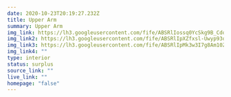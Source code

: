 ```yaml
---
date: 2020-10-23T20:19:27.232Z
title: Upper Arm
summary: Upper Arm
img_link: https://lh3.googleusercontent.com/fife/ABSRlIossq0YcSkg9B_Cdo7OH0WT0qUsAHA1zfJmZzKv-WZccRBiZSFzrDbtmhMbyjKlOvdfGN8S09sXqP-yNFiqB-bJbA54uOfKBgpaMQge6fD7B4cEBxOb0E_rYaXxz9_LuVE48rBO_LuPH0OOnl9WY_WhbHW70odjNz98kjXqjVO52gCUiI-uOaOVfIG99s2ob3o5mtWenzFOYpgngYvXUMohh5_YqUb4OYUO4lpD_y_cBNVZs7UksBlukRsNNBoRP9dTDE3GL07nlyzv3M6gZKTRGAtpbeSiwNbmmXB1Caz79d13GgVlqYCGYpOuk3KV30qBt2UN9jjS8dmpGZ1nK97m4Vyx5OhLRV7ovv6esbwx854CLUTtOxw5aPuhd1fmgnS3ml3turud5KaJwcSIbT8sLmKsBaL2rW46ehLQDkGIOKzNVOV7HBUvM98sMvLOyOk2NnOpXMdpyGom17NWlHg0HhBbNQb4HuhWUOmiQ7sA3kT97HKI8csc1ix6gC-u74IsuCxo4g1lcvxEfHeEjlyTO1AaA6c6RJ9liOOqEyIoxB34xwDhQhPRqZaUbD-RGrMrExQLfTtYhJJhH_pkb17t3IJls9AwXajII98ifr7hi9CiTc5gOTYrEhPGJAQ78tCLzA2jkTDNjv33tE_nT5ks6XxA80SDztprrX_OuHhzBZh9KhYnnfkKvipwLaIaNDvffGRyaUu1Fkpbye4Dl6_DPxriqgtDCg=w656-h666-ft
img_link2: https://lh3.googleusercontent.com/fife/ABSRlIpXZfxsl-Uwyp93oUphhy--UyIWp_OFoRckPVyj8ZZQDiY_aYocjA3j0XxAPPkMitd4HrN0TKIlulfaGtq70T2ha3A5716fDpT0lU1TaYlLKMi9OQpGZEkvhNMRonrPO1zfzR1XmJnmS59_oK86dxyzP_Y4FiCyBfiKfpdla0_j4xeovrkdtXmf9Rriq4HGXciKyNXOHFaWrfQFzUcRQK9sDxc88_Gg6msAlB5qNr-SHCOFEa0VRZFiKJsire63EEleusNRdQRWenHsF7lkF-T8tyTI35jHCyvzQ9oeHdlKbHhsvPw2ZTOCoq3TR0liQmnFlxeM95j9SRr4sy2ZRJg6hdiS1CMm6iGIJG2ZMkD0WrL-83yrPv24W9ogZimC7LSmVtuRnkwMZpZ3O16HySbq2M1-LnrpvXbAyDQOhiLTAQ2ivA4SmNKRMmHRwuTS39CgK_BblmWeUd8eh5URvtweDRIhj1AwNyMhDzJhUJsuCAY-ZqFMuZzP-9Ag0v3umZaOQpDUAuvXKkG0n2nJnmkQQC6QvyA6pP3FBggWg3SKZbmTdIFMEr-Ab7ZTTG-H9OBn_wR1UD242sgtgwYoODOXvkjpyUp-XYXFysszh9Gr6-ZoiMtUpav_EbnQKJVE_3Z65geL0xhgJc_tFw_9XQhu7G9NLhuz85k3QZKRxq0bA1Y0fPtpkWMwj1EmolFMo7jiiBT0WKhupO3J9BO4gg8KZ0CzUsthdA=w656-h666-ft
img_link3: https://lh3.googleusercontent.com/fife/ABSRlIpMk3w3I7g8Am10ZJXpdc6plPyll253kCIQBBlq259AdQuryYwNhjvo-l8J8fLzZcI3hh50p3wouF9ZzUSms2USMtfvWyPT78GWH3_WNQFJO3nP3Hc23YBvpV8iVcAyQgQuCQU1xkw1SddQXuCfCRrp7rkLf-yr6Mg25hMWGkfSYR-4VDvrtp2Bv31riZBbLscdREunUtMs6b4UUNop85zRusJBjrDOFqBtbyIug949z-zGpTOuzaTgV-KMwsV3LRV2_MvQTYkxmRFJVK7dPTrXrxo3gXOtNH_jvlaEZiykgHKlLRkP3MGq9Pvd2kK7284yyF2e5Rmiy0x0YTT7pjvNRratET4OqFR3OvsWQ6bFJPqM3WboPjRvDPhP4U6C18alHgF6DCLXeR-2CoXoiIAucvas50y_hlnQoSQ4jdhS_YDaDBtg_KSPNxIdtXtN8OO7xryWYPVLoSU_BYZsBCjPObvYyLCCs9G_BYB6r3SiSlmGFLKuwYxmpA58SCXDn2_G97FsT7zPquUSAUNkR-1b0LM_y5ZFApCT6jabbyi8MpMsMIUmwJmZ0vDW0GY7DAGyCbhKaz6y7tzHSsqt4SZSfPxyWA28MinpWchI-c7lgPSivPi22H_QiFha1b_7FF7Sgfg2XobSeE8O_ohDAS6jcW1TPw98vtpRJLWnQ_RtZTBYabjMSFg4C3eyTaRjS0yxKVuabRlMJ2SsmNEcpgYCMcKRYhPldA=w656-h666-ft
img_link4: ""
type: interior
status: surplus
source_link: ""
live_link: ""
homepage: "false"
---
```

